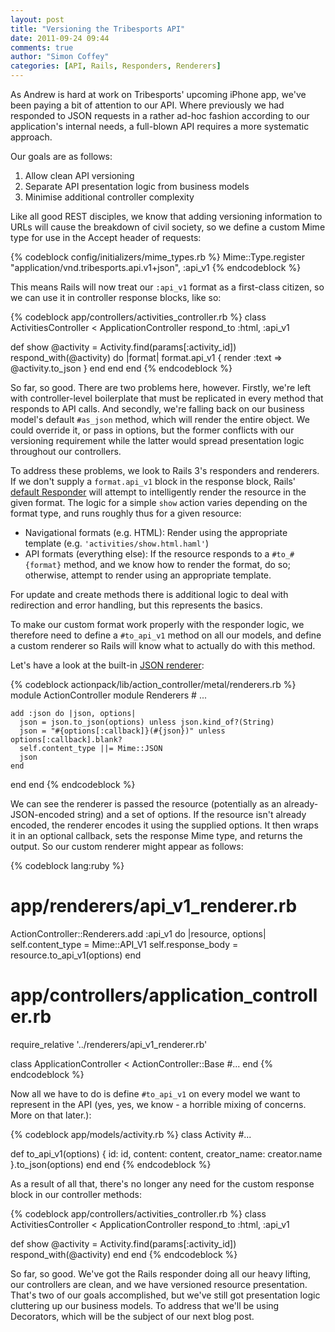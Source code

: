```yaml
---
layout: post
title: "Versioning the Tribesports API"
date: 2011-09-24 09:44
comments: true
author: "Simon Coffey"
categories: [API, Rails, Responders, Renderers]
---
```


As Andrew is hard at work on Tribesports' upcoming iPhone app, we've been paying a bit of attention to our API. Where previously we had responded to JSON requests in a rather ad-hoc fashion according to our application's internal needs, a full-blown API requires a more systematic approach.

Our goals are as follows:

1. Allow clean API versioning
2. Separate API presentation logic from business models
3. Minimise additional controller complexity

Like all good REST disciples, we know that adding versioning information to URLs will cause the breakdown of civil society, so we define a custom Mime type for use in the Accept header of requests:

{% codeblock config/initializers/mime_types.rb %}
Mime::Type.register "application/vnd.tribesports.api.v1+json", :api_v1
{% endcodeblock %}

This means Rails will now treat our `:api_v1` format as a first-class citizen, so we can use it in controller response blocks, like so:

{% codeblock app/controllers/activities_controller.rb %}
class ActivitiesController < ApplicationController
  respond_to :html, :api_v1

  def show
    @activity = Activity.find(params[:activity_id])
    respond_with(@activity) do |format|
      format.api_v1 { render :text => @activity.to_json }
    end
  end
end
{% endcodeblock %}

So far, so good. There are two problems here, however. Firstly, we're left with controller-level boilerplate that must be replicated in every method that responds to API calls. And secondly, we're falling back on our business model's default `#as_json` method, which will render the entire object. We could override it, or pass in options, but the former conflicts with our versioning requirement while the latter would spread presentation logic throughout our controllers.

To address these problems, we look to Rails 3's responders and renderers. If we don't supply a `format.api_v1` block in the response block, Rails' [default Responder](https://github.com/rails/rails/blob/master/actionpack/lib/action_controller/metal/responder.rb) will attempt to intelligently render the resource in the given format. The logic for a simple `show` action varies depending on the format type, and runs roughly thus for a given resource:

  * Navigational formats (e.g. HTML): Render using the appropriate template (e.g. `'activities/show.html.haml'`)
  * API formats (everything else): If the resource responds to a `#to_#{format}` method, and we know how to render the format, do so; otherwise, attempt to render using an appropriate template.

For update and create methods there is additional logic to deal with redirection and error handling, but this represents the basics.

To make our custom format work properly with the responder logic, we therefore need to define a `#to_api_v1` method on all our models, and define a custom renderer so Rails will know what to actually do with this method.

Let's have a look at the built-in [JSON renderer](https://github.com/rails/rails/blob/v3.0.10/actionpack/lib/action_controller/metal/renderers.rb#L73):

{% codeblock actionpack/lib/action_controller/metal/renderers.rb %}
module ActionController
  module Renderers
    # ...

    add :json do |json, options|
      json = json.to_json(options) unless json.kind_of?(String)
      json = "#{options[:callback]}(#{json})" unless options[:callback].blank?
      self.content_type ||= Mime::JSON
      json
    end
  end
end
{% endcodeblock %}

We can see the renderer is passed the resource (potentially as an already-JSON-encoded string) and a set of options. If the resource isn't already encoded, the renderer encodes it using the supplied options. It then wraps it in an optional callback, sets the response Mime type, and returns the output. So our custom renderer might appear as follows:

{% codeblock lang:ruby %}
# app/renderers/api_v1_renderer.rb 
ActionController::Renderers.add :api_v1 do |resource, options|
  self.content_type = Mime::API_V1
  self.response_body = resource.to_api_v1(options)
end

# app/controllers/application_controller.rb
require_relative '../renderers/api_v1_renderer.rb'

class ApplicationController < ActionController::Base
  #...
end
{% endcodeblock %}

Now all we have to do is define `#to_api_v1` on every model we want to represent in the API (yes, yes, we know - a horrible mixing of concerns. More on that later.):

{% codeblock app/models/activity.rb %}
class Activity
  #...

  def to_api_v1(options)
    {
      id: id,
      content: content,
      creator_name: creator.name
    }.to_json(options)
  end
end
{% endcodeblock %}

As a result of all that, there's no longer any need for the custom response block in our controller methods:

{% codeblock app/controllers/activities_controller.rb %}
class ActivitiesController < ApplicationController
  respond_to :html, :api_v1

  def show
    @activity = Activity.find(params[:activity_id])
    respond_with(@activity)
  end
end
{% endcodeblock %}

So far, so good. We've got the Rails responder doing all our heavy lifting, our controllers are clean, and we have versioned resource presentation. That's two of our goals accomplished, but we've still got presentation logic cluttering up our business models. To address that we'll be using Decorators, which will be the subject of our next blog post.
